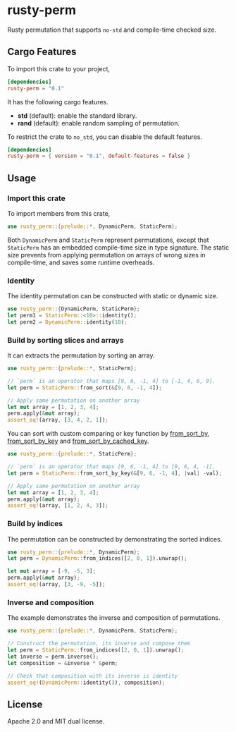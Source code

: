 # rusty-perm

Rusty permutation that supports `no-std` and compile-time checked size.

## Cargo Features

To import this crate to your project,

```toml
[dependencies]
rusty-perm = "0.1"
```

It has the following cargo features.
- **std** (default): enable the standard library.
- **rand** (default): enable random sampling of permutation.

To restrict the crate to `no_std`, you can disable the default features.

```toml
[dependencies]
rusty-perm = { version = "0.1", default-features = false }
```

## Usage

### Import this crate

To import members from this crate,
```rust
use rusty_perm::{prelude::*, DynamicPerm, StaticPerm};
```

Both `DynamicPerm` and `StaticPerm` represent permutations, except that
`StaticPerm` has an embedded compile-time size in type signature. The static size
prevents from applying permutation on arrays of wrong sizes in compile-time, and saves
some runtime overheads.

### Identity

The identity permutation can be constructed with static or dynamic size.

```rust
use rusty_perm::{DynamicPerm, StaticPerm};
let perm1 = StaticPerm::<10>::identity();
let perm2 = DynamicPerm::identity(10);
```

### Build by sorting slices and arrays

It can extracts the permutation by sorting an array.

```rust
use rusty_perm::{prelude::*, StaticPerm};

// `perm` is an operator that maps [9, 6, -1, 4] to [-1, 4, 6, 9].
let perm = StaticPerm::from_sort(&[9, 6, -1, 4]);

// Apply same permutation on another array
let mut array = [1, 2, 3, 4];
perm.apply(&mut array);
assert_eq!(array, [3, 4, 2, 1]);
```

You can sort with custom comparing or key function by
[from_sort_by](crate::PermFromSorting::from_sort_by),
[from_sort_by_key](crate::PermFromSorting::from_sort_by_key) and
[from_sort_by_cached_key](crate::PermFromSorting::from_sort_by_cached_key).

```rust
use rusty_perm::{prelude::*, StaticPerm};

// `perm` is an operator that maps [9, 6, -1, 4] to [9, 6, 4, -1].
let perm = StaticPerm::from_sort_by_key(&[9, 6, -1, 4], |val| -val);

// Apply same permutation on another array
let mut array = [1, 2, 3, 4];
perm.apply(&mut array);
assert_eq!(array, [1, 2, 4, 3]);
```

### Build by indices

The permutation can be constructed by demonstrating the sorted indices.

```rust
use rusty_perm::{prelude::*, DynamicPerm};
let perm = DynamicPerm::from_indices([2, 0, 1]).unwrap();

let mut array = [-9, -5, 3];
perm.apply(&mut array);
assert_eq!(array, [3, -9, -5]);
```

### Inverse and composition

The example demonstrates the inverse and composition of permutations.

```rust
use rusty_perm::{prelude::*, DynamicPerm, StaticPerm};

// Construct the permutation, its inverse and compose them
let perm = StaticPerm::from_indices([2, 0, 1]).unwrap();
let inverse = perm.inverse();
let composition = &inverse * &perm;

// Check that composition with its inverse is identity
assert_eq!(DynamicPerm::identity(3), composition);
```

## License

Apache 2.0 and MIT dual license.
